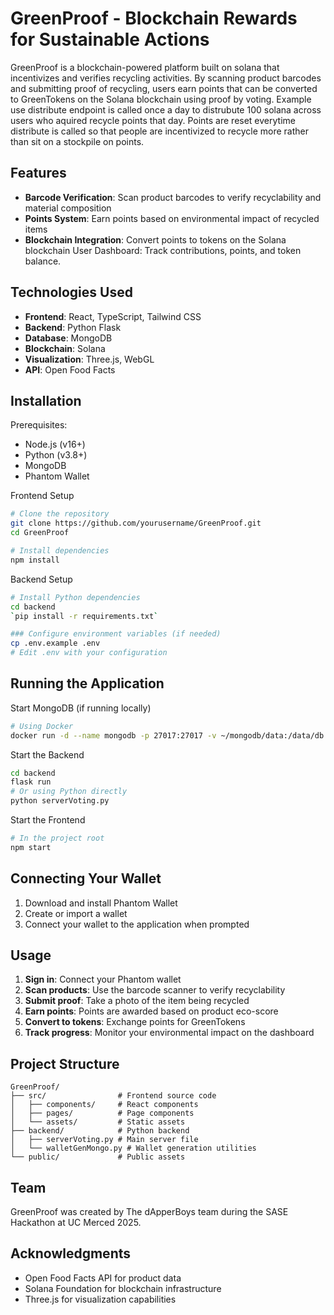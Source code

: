# GreenProof - Blockchain Rewards for Sustainable Actions
GreenProof is a blockchain-powered platform built on solana that incentivizes and verifies recycling activities. By scanning product barcodes and submitting proof of recycling, users earn points that can be converted to GreenTokens on the Solana blockchain using proof by voting. Example use distribute endpoint is called once a day to distrubute 100 solana across users who aquired recycle points that day. Points are reset everytime distribute is called so that people are incentivized to recycle more rather than sit on a stockpile on points.
## Features
- **Barcode Verification**: Scan product barcodes to verify recyclability and material composition
- **Points System**: Earn points based on environmental impact of recycled items
- **Blockchain Integration**: Convert points to tokens on the Solana blockchain
User Dashboard: Track contributions, points, and token balance. <br>

## Technologies Used
- **Frontend**: React, TypeScript, Tailwind CSS
- **Backend**: Python Flask
- **Database**: MongoDB
- **Blockchain**: Solana
- **Visualization**: Three.js, WebGL
- **API**: Open Food Facts

## Installation
Prerequisites:
- Node.js (v16+)
- Python (v3.8+)
- MongoDB
- Phantom Wallet

Frontend Setup
```bash
# Clone the repository
git clone https://github.com/yourusername/GreenProof.git
cd GreenProof

# Install dependencies
npm install
```
Backend Setup
```bash
# Install Python dependencies
cd backend
`pip install -r requirements.txt`

### Configure environment variables (if needed)
cp .env.example .env
# Edit .env with your configuration
```
## Running the Application
Start MongoDB (if running locally)
```bash
# Using Docker
docker run -d --name mongodb -p 27017:27017 -v ~/mongodb/data:/data/db mongo:latest
```
Start the Backend
```bash
cd backend
flask run
# Or using Python directly
python serverVoting.py
```
Start the Frontend
```bash
# In the project root
npm start
```
## Connecting Your Wallet
1. Download and install Phantom Wallet
2. Create or import a wallet
3. Connect your wallet to the application when prompted
## Usage
1. **Sign in**: Connect your Phantom wallet
2. **Scan products**: Use the barcode scanner to verify recyclability
3. **Submit proof**: Take a photo of the item being recycled
4. **Earn points**: Points are awarded based on product eco-score
5. **Convert to tokens**: Exchange points for GreenTokens
6. **Track progress**: Monitor your environmental impact on the dashboard
## Project Structure
```
GreenProof/
├── src/                # Frontend source code
│   ├── components/     # React components
│   ├── pages/          # Page components
│   └── assets/         # Static assets
├── backend/            # Python backend
│   ├── serverVoting.py # Main server file
│   └── walletGenMongo.py # Wallet generation utilities
└── public/             # Public assets
```
## Team
GreenProof was created by The dApperBoys team during the SASE Hackathon at UC Merced 2025.
## Acknowledgments
- Open Food Facts API for product data
- Solana Foundation for blockchain infrastructure
- Three.js for visualization capabilities
